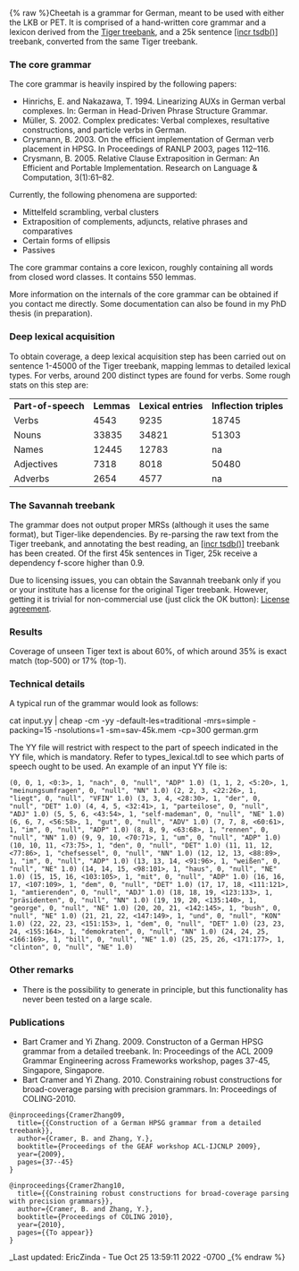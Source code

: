 {% raw %}Cheetah is a grammar for German, meant to be used with either the LKB or
PET. It is comprised of a hand-written core grammar and a lexicon
derived from the [Tiger
treebank](http://www.ims.uni-stuttgart.de/projekte/TIGER/), and a 25k
sentence [\[incr tsdb()\]](http://www.delph-in.net/itsdb) treebank,
converted from the same Tiger treebank.

### The core grammar

The core grammar is heavily inspired by the following papers:

- Hinrichs, E. and Nakazawa, T. 1994. Linearizing AUXs in German
verbal complexes. In: German in Head-Driven Phrase Structure
Grammar.
- Müller, S. 2002. Complex predicates: Verbal complexes, resultative
constructions, and particle verbs in German.
- Crysmann, B. 2003. On the efficient implementation of German verb
placement in HPSG. In Proceedings of RANLP 2003, pages 112–116.
- Crysmann, B. 2005. Relative Clause Extraposition in German: An
Efficient and Portable Implementation. Research on Language &
Computation, 3(1):61–82.

Currently, the following phenomena are supported:

- Mittelfeld scrambling, verbal clusters
- Extraposition of complements, adjuncts, relative phrases and
comparatives
- Certain forms of ellipsis
- Passives

The core grammar contains a core lexicon, roughly containing all words
from closed word classes. It contains 550 lemmas.

More information on the internals of the core grammar can be obtained if
you contact me directly. Some documentation can also be found in my PhD
thesis (in preparation).

### Deep lexical acquisition

To obtain coverage, a deep lexical acquisition step has been carried out
on sentence 1-45000 of the Tiger treebank, mapping lemmas to detailed
lexical types. For verbs, around 200 distinct types are found for verbs.
Some rough stats on this step are:

|                    |            |                     |                        |
|--------------------|------------|---------------------|------------------------|
| **Part-of-speech** | **Lemmas** | **Lexical entries** | **Inflection triples** |
| Verbs              | 4543       | 9235                | 18745                  |
| Nouns              | 33835      | 34821               | 51303                  |
| Names              | 12445      | 12783               | na                     |
| Adjectives         | 7318       | 8018                | 50480                  |
| Adverbs            | 2654       | 4577                | na                     |

### The Savannah treebank

The grammar does not output proper MRSs (although it uses the same
format), but Tiger-like dependencies. By re-parsing the raw text from
the Tiger treebank, and annotating the best reading, an [\[incr
tsdb()\]](http://www.delph-in.net/itsdb) treebank has been created. Of
the first 45k sentences in Tiger, 25k receive a dependency f-score
higher than 0.9.

Due to licensing issues, you can obtain the Savannah treebank only if
you or your institute has a license for the original Tiger treebank.
However, getting it is trivial for non-commercial use (just click the OK
button): [License
agreement](http://www.ims.uni-stuttgart.de/projekte/TIGER/TIGERCorpus/license/htmllicense.shtml).

### Results

Coverage of unseen Tiger text is about 60%, of which around 35% is exact
match (top-500) or 17% (top-1).

### Technical details

A typical run of the grammar would look as follows:

cat input.yy \| cheap -cm -yy -default-les=traditional -mrs=simple -packing=15 -nsolutions=1 -sm=sav-45k.mem -cp=300 german.grm 

The YY file will restrict with respect to the part of speech indicated
in the YY file, which is mandatory. Refer to types\_lexical.tdl to see
which parts of speech ought to be used. An example of an input YY file
is:

    (0, 0, 1, <0:3>, 1, "nach", 0, "null", "ADP" 1.0) (1, 1, 2, <5:20>, 1, "meinungsumfragen", 0, "null", "NN" 1.0) (2, 2, 3, <22:26>, 1, "liegt", 0, "null", "VFIN" 1.0) (3, 3, 4, <28:30>, 1, "der", 0, "null", "DET" 1.0) (4, 4, 5, <32:41>, 1, "parteilose", 0, "null", "ADJ" 1.0) (5, 5, 6, <43:54>, 1, "self-mademan", 0, "null", "NE" 1.0) (6, 6, 7, <56:58>, 1, "gut", 0, "null", "ADV" 1.0) (7, 7, 8, <60:61>, 1, "im", 0, "null", "ADP" 1.0) (8, 8, 9, <63:68>, 1, "rennen", 0, "null", "NN" 1.0) (9, 9, 10, <70:71>, 1, "um", 0, "null", "ADP" 1.0) (10, 10, 11, <73:75>, 1, "den", 0, "null", "DET" 1.0) (11, 11, 12, <77:86>, 1, "chefsessel", 0, "null", "NN" 1.0) (12, 12, 13, <88:89>, 1, "im", 0, "null", "ADP" 1.0) (13, 13, 14, <91:96>, 1, "weißen", 0, "null", "NE" 1.0) (14, 14, 15, <98:101>, 1, "haus", 0, "null", "NE" 1.0) (15, 15, 16, <103:105>, 1, "mit", 0, "null", "ADP" 1.0) (16, 16, 17, <107:109>, 1, "dem", 0, "null", "DET" 1.0) (17, 17, 18, <111:121>, 1, "amtierenden", 0, "null", "ADJ" 1.0) (18, 18, 19, <123:133>, 1, "präsidenten", 0, "null", "NN" 1.0) (19, 19, 20, <135:140>, 1, "george", 0, "null", "NE" 1.0) (20, 20, 21, <142:145>, 1, "bush", 0, "null", "NE" 1.0) (21, 21, 22, <147:149>, 1, "und", 0, "null", "KON" 1.0) (22, 22, 23, <151:153>, 1, "dem", 0, "null", "DET" 1.0) (23, 23, 24, <155:164>, 1, "demokraten", 0, "null", "NN" 1.0) (24, 24, 25, <166:169>, 1, "bill", 0, "null", "NE" 1.0) (25, 25, 26, <171:177>, 1, "clinton", 0, "null", "NE" 1.0)

### Other remarks

- There is the possibility to generate in principle, but this
functionality has never been tested on a large scale.

### Publications

- Bart Cramer and Yi Zhang. 2009. Constructon of a German HPSG grammar
from a detailed treebank. In: Proceedings of the ACL 2009 Grammar
Engineering across Frameworks workshop, pages 37-45, Singapore,
Singapore.
- Bart Cramer and Yi Zhang. 2010. Constraining robust constructions
for broad-coverage parsing with precision grammars. In: Proceedings
of COLING-2010.

<!-- -->


    @inproceedings{CramerZhang09,
      title={{Construction of a German HPSG grammar from a detailed treebank}},
      author={Cramer, B. and Zhang, Y.},
      booktitle={Proceedings of the GEAF workshop ACL-IJCNLP 2009},
      year={2009},
      pages={37--45}
    }
    
    @inproceedings{CramerZhang10,
      title={{Constraining robust constructions for broad-coverage parsing with precision grammars}},
      author={Cramer, B. and Zhang, Y.},
      booktitle={Proceedings of COLING 2010},
      year={2010},
      pages={{To appear}}
    }

_Last updated: EricZinda - Tue Oct 25 13:59:11 2022 -0700
_{% endraw %}